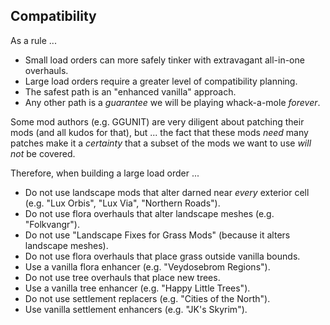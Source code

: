 
## Compatibility

As a rule ...

- Small load orders can more safely tinker with extravagant all-in-one overhauls.
- Large load orders require a greater level of compatibility planning.
- The safest path is an "enhanced vanilla" approach.
- Any other path is a _guarantee_ we will be playing whack-a-mole _forever_.

Some mod authors (e.g. GGUNIT) are very diligent about patching their mods (and all kudos for that), but ...
the fact that these mods _need_ many patches make it a _certainty_
that a subset of the mods we want to use _will not_ be covered.

Therefore, when building a large load order ...

- Do not use landscape mods that alter darned near _every_ exterior cell (e.g. "Lux Orbis", "Lux Via", "Northern Roads").
- Do not use flora overhauls that alter landscape meshes (e.g. "Folkvangr").
- Do not use "Landscape Fixes for Grass Mods" (because it alters landscape meshes).
- Do not use flora overhauls that place grass outside vanilla bounds.
- Use a vanilla flora enhancer (e.g. "Veydosebrom Regions").
- Do not use tree overhauls that place new trees.
- Use a vanilla tree enhancer (e.g. "Happy Little Trees").
- Do not use settlement replacers (e.g. "Cities of the North").
- Use vanilla settlement enhancers (e.g. "JK's Skyrim").
